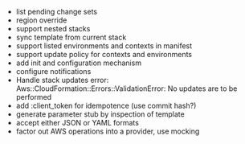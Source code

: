 
- list pending change sets
- region override
- support nested stacks
- sync template from current stack
- support listed environments and contexts in manifest
- support update policy for contexts and environments
- add init and configuration mechanism
- configure notifications
- Handle stack updates error: Aws::CloudFormation::Errors::ValidationError: No updates are to be performed
- add :client_token for idempotence (use commit hash?)
- generate parameter stub by inspection of template
- accept either JSON or YAML formats
- factor out AWS operations into a provider, use mocking
